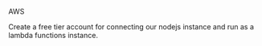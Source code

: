 AWS

Create a free tier account for connecting our nodejs instance and run as a lambda functions instance.


